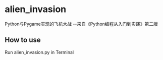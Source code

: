 # alien_invasion
Python与Pygame实现的飞机大战  --来自《Python编程从入门到实践》第二版

## How to use
Run alien_invasion.py in Terminal
